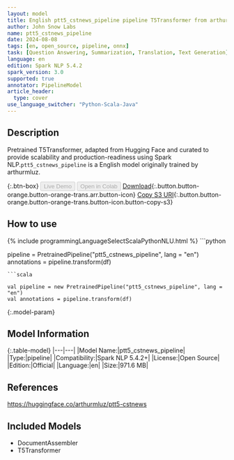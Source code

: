 ```yaml
---
layout: model
title: English ptt5_cstnews_pipeline pipeline T5Transformer from arthurmluz
author: John Snow Labs
name: ptt5_cstnews_pipeline
date: 2024-08-08
tags: [en, open_source, pipeline, onnx]
task: [Question Answering, Summarization, Translation, Text Generation]
language: en
edition: Spark NLP 5.4.2
spark_version: 3.0
supported: true
annotator: PipelineModel
article_header:
  type: cover
use_language_switcher: "Python-Scala-Java"
---
```


## Description

Pretrained T5Transformer, adapted from Hugging Face and curated to provide scalability and production-readiness using Spark NLP.`ptt5_cstnews_pipeline` is a English model originally trained by arthurmluz.

{:.btn-box}
<button class="button button-orange" disabled>Live Demo</button>
<button class="button button-orange" disabled>Open in Colab</button>
[Download](https://s3.amazonaws.com/auxdata.johnsnowlabs.com/public/models/ptt5_cstnews_pipeline_en_5.4.2_3.0_1723101402326.zip){:.button.button-orange.button-orange-trans.arr.button-icon}
[Copy S3 URI](s3://auxdata.johnsnowlabs.com/public/models/ptt5_cstnews_pipeline_en_5.4.2_3.0_1723101402326.zip){:.button.button-orange.button-orange-trans.button-icon.button-copy-s3}

## How to use



<div class="tabs-box" markdown="1">
{% include programmingLanguageSelectScalaPythonNLU.html %}
```python

pipeline = PretrainedPipeline("ptt5_cstnews_pipeline", lang = "en")
annotations =  pipeline.transform(df)   

```
```scala

val pipeline = new PretrainedPipeline("ptt5_cstnews_pipeline", lang = "en")
val annotations = pipeline.transform(df)

```
</div>

{:.model-param}
## Model Information

{:.table-model}
|---|---|
|Model Name:|ptt5_cstnews_pipeline|
|Type:|pipeline|
|Compatibility:|Spark NLP 5.4.2+|
|License:|Open Source|
|Edition:|Official|
|Language:|en|
|Size:|971.6 MB|

## References

https://huggingface.co/arthurmluz/ptt5-cstnews

## Included Models

- DocumentAssembler
- T5Transformer